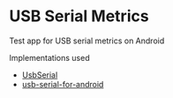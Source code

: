 # USB Serial Metrics

Test app for USB serial metrics on Android

Implementations used

- [UsbSerial](https://github.com/felHR85/UsbSerial)
- [usb-serial-for-android](https://github.com/mik3y/usb-serial-for-android)
